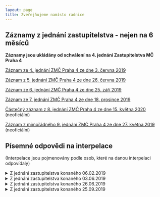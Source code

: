 ```yaml
---
layout: page
title: Zveřejňujeme namísto radnice
---
```


## Záznamy z jednání zastupitelstva - nejen na 6 měsíců

**Záznamy jsou ukládány od schválení na 4. jednání Zastupitelstva MČ Praha 4**

[Záznam ze 4. jednání ZMČ Praha 4 ze dne 3. června 2019](https://www.youtube.com/watch?v=QX0HacLIh7w)

[Záznam z 5. jednání ZMČ Praha 4 ze dne 26. června 2019](https://www.youtube.com/watch?v=sttmKzXdWx4)

[Záznam ze 6. jednání ZMČ Praha 4 ze dne 25. září 2019](https://www.youtube.com/watch?v=7qJ8OL6IcNw)

[Záznam ze 7. jednání ZMČ Praha 4 ze dne 18. prosince 2019](https://www.youtube.com/watch?v=msHERWasmYs)

[Částečný záznam z 8. jednání ZMČ Praha 4 ze dne 15. května 2020](https://www.youtube.com/watch?v=7xr3OEdeX34) (neoficiální)

[Záznam z mimořádného 9. jednání ZMČ Praha 4 ze dne 27. května 2019](https://youtu.be/v7S8ONgg3VY) (neoficiální)

## Písemné odpovědi na interpelace

(Interpelace jsou pojmenovány podle osob, které na danou interpelaci odpovídaly)

<details>
<summary>Z jednání zastupitelstva konaného 06.02.2019</summary>
<p>
<li><a href="https://codimd.pirati.cz/s/hfBMWXytE">Všechny odpovědi</a></li>
<li><a href="https://codimd.pirati.cz/s/hfBMWXytE#Interpelace-p-Hor%C3%A1lka-na-m%C3%ADstostarostu-Zichu">Interpelace p. Horálka na místostarostu Zichu ve věci domu pro seniory v Údolní ulici</a></li>
<li><a href="https://codimd.pirati.cz/s/hfBMWXytE#Interpelace-p-Hor%C3%A1lka-na-m%C3%ADstostarostu-Vansu">Interpelace p. Horálka na místostarostu Vansu ve věci terasa Budějovická</a></li>
  <li><a href="https://codimd.pirati.cz/s/hfBMWXytE#Interpelace-p-Janou%C5%A1ka-na-radn%C3%AD-Rejchrtovou">Interpelace p. Janouška na radní Rejchrtovou ve věci Rezidence Park Kavčí hory </a></li>
  <li><a href="https://codimd.pirati.cz/s/hfBMWXytE#Interpelace-zastupitele-Hrozy-na-m%C3%ADstostarostu-Zichu">Interpelace zastupitele Hrozy na místostarostu Zichu ve věci statického posudku budovy Za Zelenou liškou 1a</a></li>
  <li><a href="https://codimd.pirati.cz/s/hfBMWXytE#Interpelace-zastupitele-Ku%C4%8Dery-na-radn%C3%AD-Rejchrtovou">Interpelace zastupitele Kučery na radní Rejchrtovou ve věci Obytného souboru Braník</a></li>
  <li><a href="https://codimd.pirati.cz/s/hfBMWXytE#Interpelace-zastupitele-Hrozy-na-starostu-%C5%A0t%C4%9Bp%C3%A1nka">Interpelace zastupitele Hrozy na starostu Štěpánka ve věci objektu Kosmos</a></li>
  <li><a href="https://codimd.pirati.cz/s/hfBMWXytE#Interpelace-zastupitele-Ku%C4%8Dery-na-m%C3%ADstostarostu-Vansu">Interpelace zastupitele Kučery na místostarostu Vansu ve věci kompetencí radních pro životní prostředí</a></li>
</p>
</details>

<details>
<summary>Z jednání zastupitelstva konaného 03.06.2019</summary>
<p>
<li><a href="https://codimd.pirati.cz/s/d65DrkFav">Všechny odpovědi</a></li>
<li><a href="https://codimd.pirati.cz/s/d65DrkFav#Interpelace-pan%C3%AD-Chytilov%C3%A9-na-radn%C3%ADho-Opu">Interpelace paní Chytilové na radního Opu ve věci Parkovací dům Budějovická</a></li>
<li><a href="https://codimd.pirati.cz/s/d65DrkFav#Interpelace-pana-Papaje-na-radn%C3%ADho-Opu">Interpelace pana Papaje na radního Opu ve věci bytového souboru Výhledy Herálecká</a></li>
<li><a href="https://codimd.pirati.cz/s/d65DrkFav#Interpelace-pan%C3%AD-Bej%C4%8Dkov%C3%A9-na-radn%C3%ADho-Opu">Interpelace paní Bejčkové na radního Opu ve věci bytového souboru Výhledy Herálecká</a></li>
<li><a href="https://codimd.pirati.cz/s/d65DrkFav#Interpelace-pan%C3%AD-Beran-Cimburkov%C3%A9-na-radn%C3%ADho-Opu">Interpelace paní Beran Cimburkové na radního Opu ve věci bytového souboru Výhledy Herálecká</a></li>
<li><a href="https://codimd.pirati.cz/s/d65DrkFav#Interpelace-pan%C3%AD-Bayerov%C3%A9-na-radn%C3%ADho-Opu">Interpelace paní Bayerové na radního Opu ve věci bytového souboru Výhledy Herálecká</a></li>
<li><a href="https://codimd.pirati.cz/s/d65DrkFav#Interpelace-pana-Hor%C3%A1lka-na-tajemn%C3%ADka-K%C3%A1rn%C3%ADka">Interpelace pana Horálka na tajemníka Kárníka ve věci neveřejných příloh Rady ZM4 P4 a auditní zprávy paní Kulasové</a></li>
<li><a href="https://codimd.pirati.cz/s/d65DrkFav#Interpelace-zastupitelky-Jel%C3%ADnkov%C3%A9-na-radn%C3%ADho-Opu">Interpelace zastupitelky Jelínkové na radního Opu ve věci parkovacího domu Budějovická</a></li>
<li><a href="https://codimd.pirati.cz/s/d65DrkFav#Interpelace-zastupitele-Slaniny-na-radn%C3%ADho-Hu%C5%A1bauera">Interpelace zastupitele Slaniny na radního Hušbauera ve věci obsazení dozorčí rady 4-Majetková, a.s.</a></li>
<li><a href="https://codimd.pirati.cz/s/d65DrkFav#Interpelace-zastupitele-Derky-na-1-m%C3%ADstostarostu-Kov%C3%A1%C5%99%C3%ADka">Interpelace zastupitele Derky na 1. místostarostu Kováříka ve věci pohledávek kvůči společnosti Ziegler ZZ s.r.o.</a></li>
<li><a href="https://codimd.pirati.cz/s/d65DrkFav#Interpelace-zatupitele-Zichy-na-m%C3%ADstostarostu-Svobodu">Interpelace zatupitele Zichy na místostarostu Svobodu ve věci pracovní náplně uvolněného radního</a></li>
<li><a href="https://codimd.pirati.cz/s/d65DrkFav#Interpelace-zastupitelky-Jel%C3%ADnkov%C3%A9-na-radn%C3%ADho-Opu1">Interpelace zastupitelky Jelínkové na radního Opu ve věci záměru Výhledy Pankrác</a></li>
<li><a href="https://codimd.pirati.cz/s/d65DrkFav#Interpelace-zastupitele-Derky-na-m%C3%ADstostarostu-Hrozu">Interpelace zastupitele Derky na místostarostu Hrozu ve věci pohledávek společnosti Ziegler ZZ, s.r.o.</a></li>
</p>
</details> 

<details><summary>Z jednání zastupitelstva konaného 26.06.2019</summary>
<p>
<li><a href="https://codimd.pirati.cz/s/2ot_emL9b">Všechny odpovědi</a></li>
<li><a href="https://codimd.pirati.cz/s/2ot_emL9b#Interpelace-pana-Janou%C5%A1ka-na-radn%C3%ADho-Opu">Interpelace pana Janouška na radního Opu</a></li>
<li><a href="https://codimd.pirati.cz/s/2ot_emL9b#Interpelace-pana-Zlonick%C3%A9ho-na-radn%C3%ADho-Opu">Interpelace pana Zlonického na radního Opu</a></li>
<li><a href="https://codimd.pirati.cz/s/2ot_emL9b#Interpelace-pan%C3%AD-Petr%C5%AF-na-starostku-Michalcovou">Interpelace paní Petrů na starostku Michalcovou</a></li>
<li><a href="https://codimd.pirati.cz/s/2ot_emL9b#Interpelace-pana-Po%C5%A1tulky-na-radn%C3%ADho-Opu">Interpelace pana Poštulky na radního Opu</a></li>
<li><a href="https://codimd.pirati.cz/s/2ot_emL9b#Interpelace-zastupitele-Jaro%C5%A1e-na-starostku-Michalcovou">Interpelace zastupitele Jaroše na starostku Michalcovou</a></li>
<li><a href="https://codimd.pirati.cz/s/2ot_emL9b#Interpelace-zastupitele-R%C5%AF%C5%BEi%C4%8Dky-na-m%C3%ADstostarostu-Hrozu0">Interpelace zastupitele Růžičky na místostarostu Hrozu</a></li>
<li><a href="https://codimd.pirati.cz/s/2ot_emL9b#Interpelace-zastupitelky-Kotvov%C3%A9-na-radn%C3%ADho-Opu">Interpelace zastupitelky Kotvové na radního Opu</a></li>
<li><a href="https://codimd.pirati.cz/s/2ot_emL9b#Interpelace-zastupitele-Kaplana-na-starostku-Michalcovou">Interpelace zastupitele Kaplana na starostku Michalcovou</a></li>
<li><a href="https://codimd.pirati.cz/s/2ot_emL9b#Interpelace-zastupitele-Zichy-na-radn%C3%ADho-V%C3%A1chu">Interpelace zastupitele Zichy na radního Váchu</a></li>
<li><a href="https://codimd.pirati.cz/s/2ot_emL9b#Interpelace-zastupitele-Slaniny-na-radn%C3%ADho-Hu%C5%A1bauera">Interpelace zastupitele Slaniny na radního Hušbauera</a></li>
<li><a href="https://codimd.pirati.cz/s/2ot_emL9b#Interpelace-zastupitelky-A-Rejchrtov%C3%A9-na-radn%C3%ADho-V%C3%A1chu">Interpelace zastupitelky A. Rejchrtové na radního Váchu</a></li>
<li><a href="https://codimd.pirati.cz/s/2ot_emL9b#Interpelace-zastupitele-Hory-na-radn%C3%ADho-M%C3%ADtha">Interpelace zastupitele Hory na radního Mítha</a></li>
<li><a href="https://codimd.pirati.cz/s/2ot_emL9b#Interpelace-zastupitele-Kut%C3%ADlka-na-starostku-Michalcovou">Interpelace zastupitele Kutílka na starostku Michalcovou</a></li>
<li><a href="https://codimd.pirati.cz/s/2ot_emL9b#Interpelace-zastupitele-Kunce-na-starostku-Michalcovou">Interpelace zastupitele Kunce na starostku Michalcovou</a></li>
<li><a href="https://codimd.pirati.cz/s/2ot_emL9b#Interpelace-zastupitelky-Kotvov%C3%A9-na-radn%C3%ADho-Hrdinku">Interpelace zastupitelky Kotvové na radního Hrdinku</a></li>
<li><a href="https://codimd.pirati.cz/s/2ot_emL9b#Interpelace-zastupitele-Slaniny-na-radn%C3%ADho-Hrdinku">Interpelace zastupitele Slaniny na radního Hrdinku</a></li>
<li><a href="https://codimd.pirati.cz/s/2ot_emL9b#Interpelace-zastupitele-Zichy-na-m%C3%ADstostarostu-Hrozu">Interpelace zastupitele Zichy na místostarostu Hrozu</a></li>
<li><a href="https://codimd.pirati.cz/s/2ot_emL9b#Interpelace-zastupitele-R%C5%AF%C5%BEi%C4%8Dky-na-m%C3%ADstostarostu-Hrozu">Interpelace zastupitele Růžičky na místostarostu Hrozu</a></li>
</p>
</details>

<details>
<summary>Z jednání zastupitelstva konaného 25.09.2019</summary>
<p>
<li><a href="https://codimd.pirati.cz/s/rVt9yO8eC">Všechny odpovědi</a></li>
<li><a href="https://codimd.pirati.cz/s/rVt9yO8eC#Interpelace-pan%C3%AD-Pila%C5%99ov%C3%A9-na-radn%C3%ADho-Hu%C5%A1bauera">Interpelace paní Pilařové na radního Hušbauera</a></li>
<li><a href="https://codimd.pirati.cz/s/rVt9yO8eC#Interpelace-pana-Prchl%C3%ADka-na-m%C3%ADstostarostu-Hrozu">Interpelace pana Prchlíka na místostarostu Hrozu</a></li>
<li><a href="https://codimd.pirati.cz/s/rVt9yO8eC#Interpelace-pana-Janou%C5%A1ka-na-radn%C3%ADho-Opu">Interpelace pana Janouška na radního Opu</a></li>
<li><a href="https://codimd.pirati.cz/s/rVt9yO8eC#Interpelace-pan%C3%AD-Lachoutov%C3%A9-na-m%C3%ADstostarostu-Svobodu">Interpelace paní Lachoutové na místostarostu Svobodu</a></li>
<li><a href="https://codimd.pirati.cz/s/rVt9yO8eC#Interpelace-pan%C3%AD-Bene%C5%A1ov%C3%A9-na-m%C3%ADstostarostu-Svobodu">Interpelace paní Benešové na místostarostu Svobodu</a></li>
<li><a href="https://codimd.pirati.cz/s/rVt9yO8eC#Interpelace-pana-Janou%C5%A1ka-na-tejemn%C3%ADka-K%C3%A1rn%C3%ADka">Interpelace pana Janouška na tejemníka Kárníka</a></li>
<li><a href="https://codimd.pirati.cz/s/rVt9yO8eC#Interpelace-zastupitele-Kut%C3%ADlka-na-1-m%C3%ADstostarostu-Kov%C3%A1%C5%99%C3%ADka">Interpelace zastupitele Kutílka na 1. místostarostu Kováříka</a></li>
<li><a href="https://codimd.pirati.cz/s/rVt9yO8eC#Interpelace-zastupitele-Kaplana-na-starostku-Michalcovou">Interpelace zastupitele Kaplana na starostku Michalcovou</a></li>
<li><a href="https://codimd.pirati.cz/s/rVt9yO8eC#Interpelace-zastupitele-Bendla-na-radn%C3%ADho-Hrdinku">Interpelace zastupitele Bendla na radního Hrdinku</a></li>
<li><a href="https://codimd.pirati.cz/s/rVt9yO8eC#Interpelace-zatupitele-Slaniny-na-radn%C3%ADho-Hu%C5%A1bauera">Interpelace zatupitele Slaniny na radního Hušbauera</a></li>
<li><a href="https://codimd.pirati.cz/s/rVt9yO8eC#Interpelace-zastupitele-Zichy-na-radn%C3%ADho-Hrdinku">Interpelace zastupitele Zichy na radního Hrdinku</a></li>
<li><a href="https://codimd.pirati.cz/s/rVt9yO8eC#Interpelace-zastupitelky-S%C3%BDkorov%C3%A9-na-m%C3%ADstostarostu-Hrozu">Interpelace zastupitelky Sýkorové na místostarostu Hrozu</a></li>
<li><a href="https://codimd.pirati.cz/s/rVt9yO8eC#Interpelace-zastupitele-%C5%A0andora-na-radn%C3%ADho-V%C3%A1chu">Interpelace zastupitele Šandora na radního Váchu</a></li>
<li><a href="https://codimd.pirati.cz/s/rVt9yO8eC#Interpelace-zastupitele-R%C5%AF%C5%BEi%C4%8Dky-na-m%C3%ADstostarostu-Hrozu0">Interpelace zastupitele Růžičky na místostarostu Hrozu</a></li>
<li><a href="https://codimd.pirati.cz/s/rVt9yO8eC#Interpelace-zastupitele-Kut%C3%ADlka-na-starostku-Michalcovou">Interpelace zastupitele Kutílka na starostku Michalcovou</a></li>
<li><a href="https://codimd.pirati.cz/s/rVt9yO8eC#Interpelace-zastupitele-Bendla-na-1-m%C3%ADstostarostu-Kov%C3%A1%C5%99%C3%ADka">Interpelace zastupitele Bendla na 1. místostarostu Kováříka</a></li>
<li><a href="https://codimd.pirati.cz/s/rVt9yO8eC#Interpelace-zastupitele-Kaplana-na-1-m%C3%ADstostarostu-Kov%C3%A1%C5%99%C3%ADka0">Interpelace zastupitele Kaplana na 1. místostarostu Kováříka</a></li>
<li><a href="https://codimd.pirati.cz/s/rVt9yO8eC#Interpelace-zastupitele-Zichy-na-m%C3%ADstostarostu-Hrozu0">Interpelace zastupitele Zichy na místostarostu Hrozu</a></li>
<li><a href="https://codimd.pirati.cz/s/rVt9yO8eC#Interpelace-zastupitelky-P-Rejchrtov%C3%A9-na-radn%C3%ADho-Opu">Interpelace zastupitelky P. Rejchrtové na radního Opu</a></li>
<li><a href="https://codimd.pirati.cz/s/rVt9yO8eC#Interpelace-zastupitele-R%C5%AF%C5%BEi%C4%8Dky-na-radn%C3%ADho-Hrdli%C4%8Dku">Interpelace zastupitele Růžičky na radního Hrdličku</a></li>
<li><a href="https://codimd.pirati.cz/s/rVt9yO8eC#Interpelace-zastupitele-Kaplana-na-m%C3%ADstostarostu-Hrozu">Interpelace zastupitele Kaplana na místostarostu Hrozu</a></li>
<li><a href="https://codimd.pirati.cz/s/rVt9yO8eC#Interpelace-zastupitelky-P-Rejchrtov%C3%A9-na-m%C3%ADstostarostu-Hrozu">Interpelace zastupitelky P. Rejchrtové na místostarostu Hrozu</a></li>
<li><a href="https://codimd.pirati.cz/s/rVt9yO8eC#Interpelace-zatupitele-R%C5%AF%C5%BEi%C4%8Dky-na-radn%C3%ADho-V%C3%A1chu">Interpelace zatupitele Růžičky na radního Váchu</a></li>
<li><a href="https://codimd.pirati.cz/s/rVt9yO8eC#Interpelace-zastupitele-Kaplana-na-1-m%C3%ADstostarostu-Kov%C3%A1%C5%99%C3%ADka">Interpelace zastupitele Kaplana na 1. místostarostu Kováříka</a></li>
<li><a href="https://codimd.pirati.cz/s/rVt9yO8eC#Interpelace-zastupitele-R%C5%AF%C5%BEi%C4%8Dky-na-radn%C3%ADho-V%C3%A1chu">Interpelace zastupitele Růžičky na radního Váchu</a></li>
<li><a href="https://codimd.pirati.cz/s/rVt9yO8eC#Interpelace-zastupitele-Zichy-na-m%C3%ADstostarostu-Hrozu">Interpelace zastupitele Zichy na místostarostu Hrozu</a></li>
<li><a href="https://codimd.pirati.cz/s/rVt9yO8eC#Interpelace-zastupitele-R%C5%AF%C5%BEi%C4%8Dky-na-radn%C3%ADho-V%C3%A1chu1">Interpelace zastupitele Růžičky na radního Váchu</a></li>
<li><a href="https://codimd.pirati.cz/s/rVt9yO8eC#Interpelace-zastupitele-R%C5%AF%C5%BEi%C4%8Dky-na-m%C3%ADstostarostu-Hrozu">Interpelace zastupitele Růžičky na místostarostu Hrozu</a></li>
<li><a href="https://codimd.pirati.cz/s/rVt9yO8eC#Interpelace-zastupitele-%C5%A0t%C4%9Bp%C3%A1nka-na-m%C3%ADstostarostu-Svobodu">Interpelace zastupitele Štěpánka na místostarostu Svobodu</a></li>
</p>
</details>
